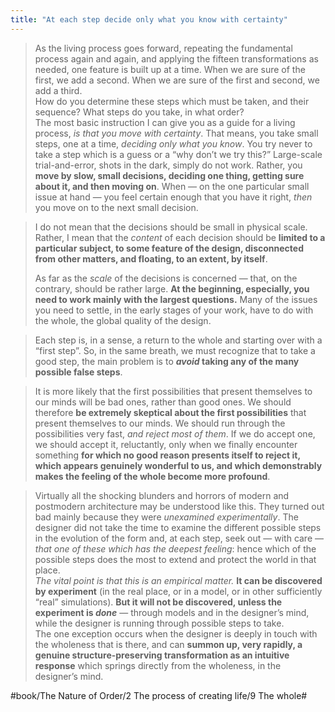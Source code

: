 ```yaml
---
title: "At each step decide only what you know with certainty"
---
```


> As the living process goes forward, repeating the fundamental process again and again, and applying the fifteen transformations as needed, one feature is built up at a time. When we are sure of the first, we add a second. When we are sure of the first and second, we add a third.  
> How do you determine these steps which must be taken, and their sequence? What steps do you take, in what order?   
> The most basic instruction I can give you as a guide for a living process, *is that you move with certainty*. That means, you take small steps, one at a time, *deciding only what you know*. You try never to take a step which is a guess or a “why don’t we try this?” Large-scale trial-and-error, shots in the dark, simply do not work. Rather, you **move by slow, small decisions, deciding one thing, getting sure about it, and then moving on**. When — on the one particular small issue at hand — you feel certain enough that you have it right, *then* you move on to the next small decision.  

> I do not mean that the decisions should be small in physical scale. Rather, I mean that the *content* of each decision should be **limited to a particular subject, to some feature of the design, disconnected from other matters, and floating, to an extent, by itself**.  
>   
> As far as the *scale* of the decisions is concerned — that, on the contrary, should be rather large. **At the beginning, especially, you need to work mainly with the largest questions.** Many of the issues you need to settle, in the early stages of your work, have to do with the whole, the global quality of the design.  

> Each step is, in a sense, a return to the whole and starting over with a “first step”. So, in the same breath, we must recognize that to take a good step, the main problem is to ***avoid* taking any of the many possible false steps**.  

> It is more likely that the first possibilities that present themselves to our minds will be bad ones, rather than good ones. We should therefore **be extremely skeptical about the first possibilities** that present themselves to our minds. We should run through the possibilities very fast, *and reject most of them*. If we do accept one, we should accept it, reluctantly, only when we finally encounter something **for which no good reason presents itself to reject it, which appears genuinely wonderful to us, and which demonstrably makes the feeling of the whole become more profound**.  

> Virtually all the shocking blunders and horrors of modern and postmodern architecture may be understood like this. They turned out bad mainly because they were *unexamined experimentally*. The designer did not take the time to examine the different possible steps in the evolution of the form and, at each step, seek out — with care — *that one of these which has the deepest feeling*: hence which of the possible steps does the most to extend and protect the world in that place.  
> *The vital point is that this is an empirical matter.* **It can be discovered by experiment** (in the real place, or in a model, or in other sufficiently “real” simulations). **But it will not be discovered, unless the experiment is *done*** — through models and in the designer’s mind, while the designer is running through possible steps to take.  
> The one exception occurs when the designer is deeply in touch with the wholeness that is there, and can **summon up, very rapidly, a genuine structure-preserving transformation as an intuitive response** which springs directly from the wholeness, in the designer’s mind.  

#book/The Nature of Order/2 The process of creating life/9 The whole#